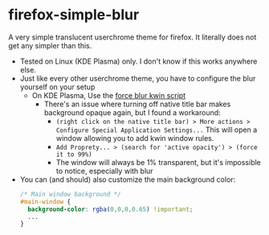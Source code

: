 # firefox-simple-blur
A very simple translucent userchrome theme for firefox. It literally does not get any simpler than this.

- Tested on Linux (KDE Plasma) only. I don't know if this works anywhere else.
- Just like every other userchrome theme, you have to configure the blur yourself on your setup
  - On KDE Plasma, Use the [force blur kwin script](https://store.kde.org/p/1294604/)
    - There's an issue where turning off native title bar makes background opaque again, but I found a workaround:
      - `(right click on the native title bar) > More actions > Configure Special Application Settings...` This will open a window allowing you to add kwin window rules.
      - `Add Proprety... > (search for 'active opacity') > (force it to 99%)`
      - The window will always be 1% transparent, but it's impossible to notice, especially with blur
- You can (and should) also customize the main background color:
    ```css
    /* Main window background */
    #main-window {
      background-color: rgba(0,0,0,0.65) !important;
      ...
    }
    ```
